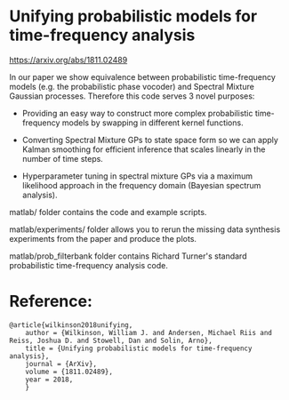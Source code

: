 # Unifying probabilistic models for time-frequency analysis

https://arxiv.org/abs/1811.02489

In our paper we show equivalence between probabilistic time-frequency models (e.g. the probabilistic phase vocoder) and Spectral Mixture Gaussian processes. Therefore this code serves 3 novel purposes:

- Providing an easy way to construct more complex probabilistic time-frequency models by swapping in different kernel functions.

- Converting Spectral Mixture GPs to state space form so we can apply Kalman smoothing for efficient inference that scales linearly in the number of time steps.

- Hyperparameter tuning in spectral mixture GPs via a maximum likelihood approach in the frequency domain (Bayesian spectrum analysis).




matlab/ folder contains the code and example scripts.


matlab/experiments/ folder allows you to rerun the missing data synthesis experiments from the paper and produce the plots.


matlab/prob_filterbank folder contains Richard Turner's standard probabilistic time-frequency analysis code.



# Reference:
```
@article{wilkinson2018unifying,
    author = {Wilkinson, William J. and Andersen, Michael Riis and Reiss, Joshua D. and Stowell, Dan and Solin, Arno},
    title = {Unifying probabilistic models for time-frequency analysis},
    journal = {ArXiv},
    volume = {1811.02489},
    year = 2018,
    }
```
